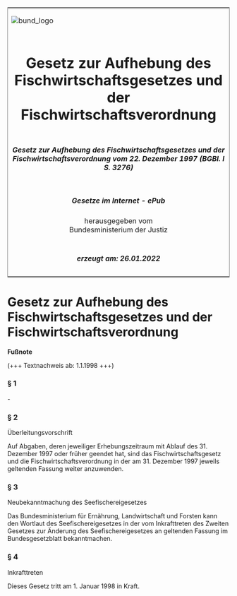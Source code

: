 <span id="DECKBLATT.html"></span>

<table border="0" frame="border" width="100%">

<tr valign="top">

<td align="left">

![bund\_logo](BfJ_2021_Web_de_de.gif)

</td>

<td align="right">

 

</td>

</tr>

<tr align="center" valign="middle">

<td colspan="2">

# Gesetz zur Aufhebung des Fischwirtschaftsgesetzes und der Fischwirtschaftsverordnung

</td>

</tr>

<tr align="center" valign="middle">

<td colspan="2">

##### Gesetz zur Aufhebung des Fischwirtschaftsgesetzes und der Fischwirtschaftsverordnung vom 22. Dezember 1997 (BGBl. I S. 3276)

</td>

</tr>

<tr align="center" valign="middle">

<td colspan="2">

  
  

##### Gesetze im Internet - ePub  
  
herausgegeben vom  
Bundesministerium der Justiz

</td>

</tr>

<tr align="center" valign="bottom">

<td colspan="2">

  
  

##### erzeugt am: 26.01.2022

</td>

</tr>

</table>

<span id="BJNR327600997.html"></span>

# Gesetz zur Aufhebung des Fischwirtschaftsgesetzes und der Fischwirtschaftsverordnung

<div>

  
**Fußnote**

<div class="jnhtml">

<div>

<div class="jurAbsatz">

(+++ Textnachweis ab: 1.1.1998 +++)

</div>

</div>

</div>

</div>

<span id="BJNR327600997BJNE000100310.html"></span>

### § 1  

<div>

<div class="jnhtml">

<div>

<div class="jurAbsatz">

\-

</div>

</div>

</div>

</div>

<span id="BJNR327600997BJNE000200310.html"></span>

### § 2  
Überleitungsvorschrift

<div>

<div class="jnhtml">

<div>

<div class="jurAbsatz">

Auf Abgaben, deren jeweiliger Erhebungszeitraum mit Ablauf des 31.
Dezember 1997 oder früher geendet hat, sind das Fischwirtschaftsgesetz
und die Fischwirtschaftsverordnung in der am 31. Dezember 1997 jeweils
geltenden Fassung weiter anzuwenden.

</div>

</div>

</div>

</div>

<span id="BJNR327600997BJNE000300310.html"></span>

### § 3  
Neubekanntmachung des Seefischereigesetzes

<div>

<div class="jnhtml">

<div>

<div class="jurAbsatz">

Das Bundesministerium für Ernährung, Landwirtschaft und Forsten kann den
Wortlaut des Seefischereigesetzes in der vom Inkrafttreten des Zweiten
Gesetzes zur Änderung des Seefischereigesetzes an geltenden Fassung im
Bundesgesetzblatt bekanntmachen.

</div>

</div>

</div>

</div>

<span id="BJNR327600997BJNE000400310.html"></span>

### § 4  
Inkrafttreten

<div>

<div class="jnhtml">

<div>

<div class="jurAbsatz">

Dieses Gesetz tritt am 1. Januar 1998 in Kraft.

</div>

</div>

</div>

</div>
